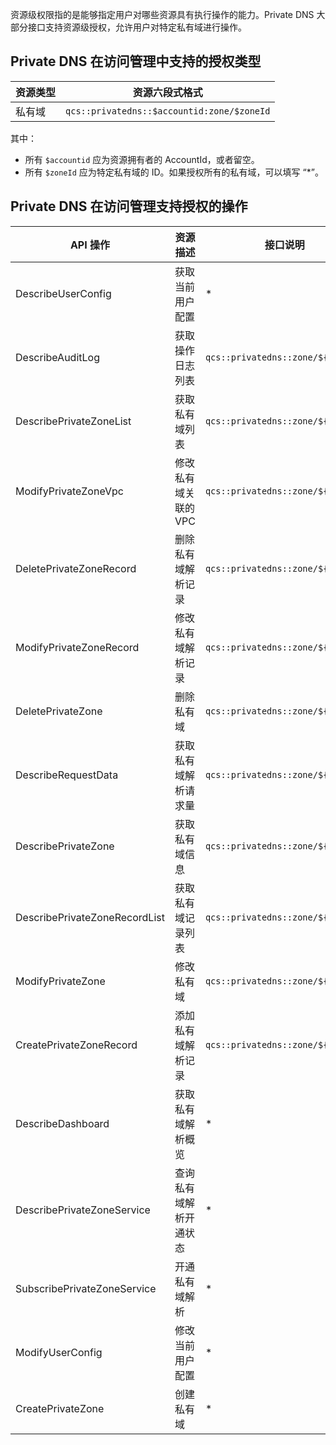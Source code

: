 资源级权限指的是能够指定用户对哪些资源具有执行操作的能力。Private DNS 大部分接口支持资源级授权，允许用户对特定私有域进行操作。

## Private DNS 在访问管理中支持的授权类型

| 资源类型 | 资源六段式格式 |
|---------|---------|
| 私有域 | `qcs::privatedns::$accountid:zone/$zoneId` |

其中：
 - 所有 `$accountid` 应为资源拥有者的 AccountId，或者留空。
 - 所有 `$zoneId` 应为特定私有域的 ID。如果授权所有的私有域，可以填写 “*”。


## Private DNS 在访问管理支持授权的操作
| API 操作| 资源描述 | 接口说明 |
|---------|---------|---------|
|DescribeUserConfig | 获取当前用户配置| * |
|DescribeAuditLog |获取操作日志列表| `qcs::privatedns::zone/${ZoneId}` |
|DescribePrivateZoneList |获取私有域列表| `qcs::privatedns::zone/${ZoneId}` |
|ModifyPrivateZoneVpc |修改私有域关联的 VPC| `qcs::privatedns::zone/${ZoneId}` |
|DeletePrivateZoneRecord|删除私有域解析记录| `qcs::privatedns::zone/${ZoneId}` |
|ModifyPrivateZoneRecord |修改私有域解析记录|`qcs::privatedns::zone/${ZoneId}` |
|DeletePrivateZone|删除私有域| `qcs::privatedns::zone/${ZoneId}` |
|DescribeRequestData |获取私有域解析请求量| `qcs::privatedns::zone/${ZoneId}` |
|DescribePrivateZone|获取私有域信息| `qcs::privatedns::zone/${ZoneId}` |
|DescribePrivateZoneRecordList |获取私有域记录列表| `qcs::privatedns::zone/${ZoneId}` |
|ModifyPrivateZone |修改私有域| `qcs::privatedns::zone/${ZoneId}` |
|CreatePrivateZoneRecord|添加私有域解析记录| `qcs::privatedns::zone/${ZoneId}` |
|DescribeDashboard|获取私有域解析概览| * |
|DescribePrivateZoneService|查询私有域解析开通状态| * |
|SubscribePrivateZoneService|开通私有域解析| * |
|ModifyUserConfig|修改当前用户配置| * |
|CreatePrivateZone|创建私有域| * |
